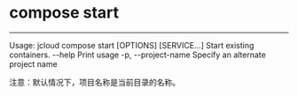 # **compose start**

****
Usage: jcloud compose start [OPTIONS] [SERVICE...]
Start existing containers.
--help Print usage
-p, --project-name Specify an alternate project name

注意：默认情况下，项目名称是当前目录的名称。
